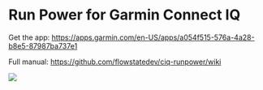 # Run Power for Garmin Connect IQ

Get the app: https://apps.garmin.com/en-US/apps/a054f515-576a-4a28-b8e5-87987ba737e1

Full manual: https://github.com/flowstatedev/ciq-runpower/wiki

![](https://services.garmin.com/appsLibraryBusinessServices_v0/rest/apps/a054f515-576a-4a28-b8e5-87987ba737e1/screenshots/4b26a923-4a60-402d-a97a-3392c36e2d1e "")

